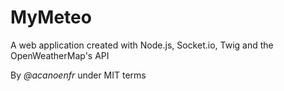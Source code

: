 # MyMeteo

A web application created with Node.js, Socket.io, Twig
and the OpenWeatherMap's API

By *@acanoenfr* under MIT terms
